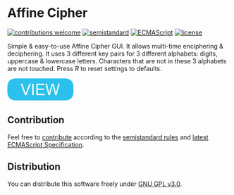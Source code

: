 # Affine Cipher

[![contributions welcome](https://img.shields.io/badge/contributions-welcome-brightgreen.svg)](https://github.com/berkerol/affine-cipher/issues)
[![semistandard](https://img.shields.io/badge/code%20style-semistandard-brightgreen.svg)](https://github.com/Flet/semistandard)
[![ECMAScript](https://img.shields.io/badge/ECMAScript-latest-brightgreen.svg)](https://www.ecma-international.org/ecma-262)
[![license](https://img.shields.io/badge/license-GNU%20GPL%20v3.0-blue.svg)](https://github.com/berkerol/affine-cipher/blob/master/LICENSE)

Simple & easy-to-use Affine Cipher GUI. It allows multi-time enciphering & deciphering. It uses 3 different key pairs for 3 different alphabets: digits, uppercase & lowercase letters. Characters that are not in these 3 alphabets are not touched. Press _R_ to reset settings to defaults.

[![button](view.png)](https://berkerol.github.io/affine-cipher/affine-cipher.html)

## Contribution

Feel free to [contribute](https://github.com/berkerol/affine-cipher/issues) according to the [semistandard rules](https://github.com/Flet/semistandard) and [latest ECMAScript Specification](https://www.ecma-international.org/ecma-262).

## Distribution

You can distribute this software freely under [GNU GPL v3.0](https://github.com/berkerol/affine-cipher/blob/master/LICENSE).

